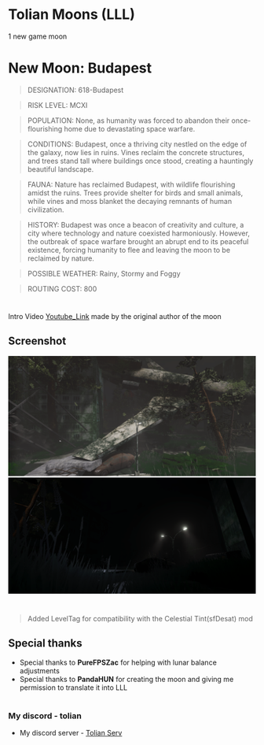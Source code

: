 # Tolian Moons (LLL)


1 new game moon 

# New Moon: Budapest

>DESIGNATION: 618-Budapest

>RISK LEVEL: MCXI

>POPULATION: None, as humanity was forced to abandon their once-flourishing home due to devastating space warfare.

>CONDITIONS: Budapest, once a thriving city nestled on the edge of the galaxy, now lies in ruins. Vines reclaim the concrete structures, and trees stand tall where buildings once stood, creating a hauntingly beautiful landscape.

>FAUNA: Nature has reclaimed Budapest, with wildlife flourishing amidst the ruins. Trees provide shelter for birds and small animals, while vines and moss blanket the decaying remnants of human civilization.

>HISTORY: Budapest was once a beacon of creativity and culture, a city where technology and nature coexisted harmoniously. However, the outbreak of space warfare brought an abrupt end to its peaceful existence, forcing humanity to flee and leaving the moon to be reclaimed by nature.

>POSSIBLE WEATHER: Rainy, Stormy and Foggy 

>ROUTING COST: 800

#
Intro Video [Youtube_Link](https://www.youtube.com/watch?v=K7nmT2QAGEc&feature=youtu.be)
made by the original author of the moon


## Screenshot
![Screenshot_1](https://raw.githubusercontent.com/Toliann/Budapest/main/screenshot/4.png)
![Screenshot_1](https://raw.githubusercontent.com/Toliann/Budapest/main/screenshot/Budapest2.png
)

#
> Added LevelTag for compatibility with the Celestial Tint(sfDesat) mod

## Special thanks

- Special thanks to **PureFPSZac** for helping with lunar balance adjustments 
- Special thanks to **PandaHUN** for creating the moon and giving me permission to translate it into LLL

#
### My discord - tolian
- My discord server - [Tolian Serv](https://discord.gg/ybjPfxCKZX)
